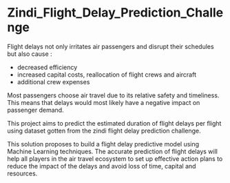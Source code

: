 # Zindi_Flight_Delay_Prediction_Challenge

Flight delays not only irritates air passengers and disrupt their schedules but also cause :

- decreased efficiency
- increased capital costs, reallocation of flight crews and aircraft
- additional crew expenses

Most passengers choose air travel due to its relative safety and timeliness. This means that delays would most likely have a negative impact on passenger demand.

This project aims to predict the estimated duration of flight delays per flight using dataset gotten from the zindi flight delay prediction challenge.

This solution proposes to build a flight delay predictive model using Machine Learning techniques. The accurate prediction of flight delays will help all players in the air travel ecosystem to set up effective action plans to reduce the impact of the delays and avoid loss of time, capital and resources.
